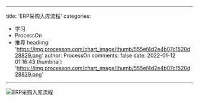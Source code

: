 
---
title: 'ERP采购入库流程'
categories: 
 - 学习
 - ProcessOn
 - 推荐
headimg: 'https://img.processon.com/chart_image/thumb/555ef4d2e4b07c1520d28829.png'
author: ProcessOn
comments: false
date: 2022-01-12 01:16:43
thumbnail: 'https://img.processon.com/chart_image/thumb/555ef4d2e4b07c1520d28829.png'
---

<div>   
<img class="thumb" alt="ERP采购入库流程" src="https://img.processon.com/chart_image/thumb/555ef4d2e4b07c1520d28829.png" referrerpolicy="no-referrer">
<p></p>  
</div>
            